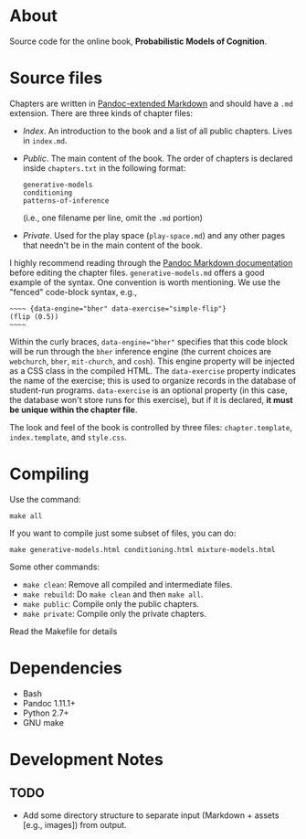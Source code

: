 # About

Source code for the online book, **Probabilistic Models of Cognition**.

# Source files

Chapters are written in [Pandoc-extended Markdown](http://johnmacfarlane.net/pandoc/README.html#pandocs-markdown) and should have a `.md` extension. There are three kinds of chapter files:

- *Index*. An introduction to the book and a list of all public chapters. Lives in `index.md`.
- *Public*. The main content of the book. The order of chapters is declared inside `chapters.txt` in the following format:

    ~~~~
    generative-models
    conditioning
    patterns-of-inference
    ~~~~
    
    (i.e., one filename per line, omit the `.md` portion) 
- *Private*. Used for the play space (`play-space.md`) and any other pages that needn't be in the main content of the book.

I highly recommend reading through the [Pandoc Markdown documentation](http://johnmacfarlane.net/pandoc/README.html#pandocs-markdown) before editing the chapter files. `generative-models.md` offers a good example of the syntax. One convention is worth mentioning. We use the "fenced" code-block syntax, e.g., 

    ~~~~ {data-engine="bher" data-exercise="simple-flip"}
    (flip (0.5))
    ~~~~

Within the curly braces, `data-engine="bher"` specifies that this code block will be run through the `bher` inference engine (the current choices are `webchurch`, `bher`, `mit-church`, and `cosh`). This engine property will be injected as a CSS class in the compiled HTML. The `data-exercise` property indicates the name of the exercise; this is used to organize records in the database of student-run programs. `data-exercise` is an optional property (in this case, the database won't store runs for this exercise), but if it is declared, **it must be unique within the chapter file**.

The look and feel of the book is controlled by three files: `chapter.template`, `index.template`, and `style.css`.

# Compiling

Use the command:

    make all

If you want to compile just some subset of files, you can do:

    make generative-models.html conditioning.html mixture-models.html

Some other commands:

- `make clean`: Remove all compiled and intermediate files.
- `make rebuild`: Do `make clean` and then `make all`.
- `make public`: Compile only the public chapters.
- `make private`: Compile only the private chapters.

Read the Makefile for details

# Dependencies

- Bash
- Pandoc 1.11.1+
- Python 2.7+
- GNU make

# Development Notes

## TODO

- Add some directory structure to separate input (Markdown + assets [e.g., images]) from output.

